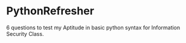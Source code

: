 # PythonRefresher
6 questions to test my Aptitude in basic python syntax for Information Security Class.
